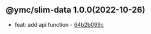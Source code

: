 <a name="1.0.0">

## @ymc/slim-data 1.0.0(2022-10-26)</a> 
- feat: add api function - [64b2b099c](https://github.com/ymc-github/js-idea/commit/a64b2b099c1fc25fc618f5827090da1d689943ae "feat(core): add api function&#10;&#10;")